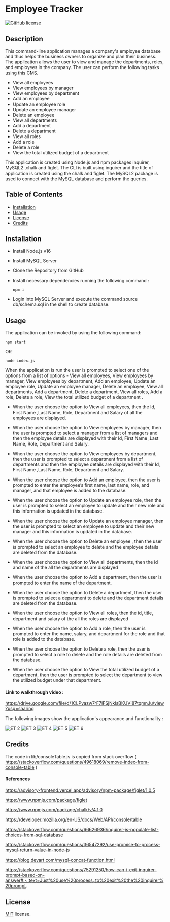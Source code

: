 # Employee Tracker

[![GitHub license](https://img.shields.io/badge/License-MIT-yellow.svg)](https://opensource.org/licenses/MIT)

## Description

This command-line application manages a company's employee database and thus helps the business owners to organize and plan their business. The application allows the user to view and manage the departments, roles, and employees in the company. The user can perform the following tasks using this CMS. 

- View all employees
- View employees by manager
- View employees by department
- Add an employee
- Update an employee role
- Update an employee manager
- Delete an employee
- View all departments
- Add a department
- Delete a department
- View all roles
- Add a role
- Delete a role
- View the total utilized budget of a department

This application is created using Node.js and npm packages inquirer, MySQL2 ,chalk and figlet. The CLI is built using inquirer and the title of application is created using the chalk and figlet. The MySQL2 package is used to connect with the MySQL database and perform the queries.

## Table of Contents

  * [Installation](#installation)
  * [Usage](#usage)
  * [License](#license)
  * [Credits](#credits)
  
## Installation

- Install Node.js v16 
- Install MySQL Server
- Clone the Repository from GitHub
- Install  necessary dependencies running the following command :

  ```
  npm i 
  ```
- Login into MySQL Server and execute the command source db/schema.sql in the shell to create database. 

## Usage

The application can be invoked by using the following command:

  ```
  npm start 
  ```

OR

  ```
  node index.js 
  ```

When the application is run the user is prompted to select one of the options from a list of options - View all employees, View employees by manager, View employees by department, Add an employee, Update an employee role, Update an employee manager, Delete an employee, View all departments, Add a department, Delete a department, View all roles, Add a role, Delete a role, View the total utilized budget of a department .

-  When the user choose the option to View all employees, then the Id, First Name ,Last Name, Role, Department and Salary of all the employees are displayed.

-  When the user choose the option to View employees by manager, then the user is prompted to  select a manager from a list of managers and then the employee details are displayed  with their Id, First Name ,Last Name, Role, Department and Salary.

-  When the user choose the option to View employees by department, then the user is prompted to  select a department from a list of departments and then the employee details are displayed  with their Id, First Name ,Last Name, Role, Department and Salary.

- When the user choose the option to Add an employee, then the user is prompted to enter the employee’s first name, last name, role, and manager, and that employee is added to the database.

-  When the user choose the option to Update an employee role, then the user is prompted to select an employee to update and their new role and this information is updated in the database.

-  When the user choose the option to Update an employee manager, then the user is prompted to select an employee to update and their new manager and this information is updated in the database.

-  When the user choose the option to Delete an employee , then the user is prompted to select an employee to delete and the employee details are deleted from the database.

-  When the user choose the option to View all departments, then the id and name of the all the departments are displayed

-  When the user choose the option to Add a department, then the user is prompted to enter the name of the department.

-  When the user choose the option to Delete a department, then the user is prompted to select a department to delete and the department details are deleted from the database.

-  When the user choose the option to View all roles, then the id, title, department and salary of the all the roles are displayed

-  When the user choose the option to Add a role, then the user is prompted  to enter the name, salary, and department for the role and that role is added to the database.

-  When the user choose the option to Delete a role, then the user is prompted to select a role to delete and the role details are deleted from the database.

-  When the user choose the option to View the total utilized budget of a department, then the user is prompted to select the department to view the utilized budget under that department.

#### Link to walkthrough video :

https://drive.google.com/file/d/1CLPvazw7rF7lFSjNklsBKUVI87tqmnJu/view?usp=sharing


The following images show the application's appearance and functionality :

![ET 2](./assets/images/employeeTracker1.png)
![ET 3](./assets/images/employeeTracker2.png)
![ET 4](./assets/images/employeeTracker3.png)
![ET 5](./assets/images/employeeTracker4.png)
![ET 6](./assets/images/employeeTracker5.png)

## Credits

The code in lib/consoleTable.js is copied from stack overflow ( https://stackoverflow.com/questions/49618069/remove-index-from-console-table )

#### References

https://advisory-frontend.vercel.app/advisory/npm-package/figlet/1.0.5

https://www.npmjs.com/package/figlet

https://www.npmjs.com/package/chalk/v/4.1.0

https://developer.mozilla.org/en-US/docs/Web/API/console/table

https://stackoverflow.com/questions/66626936/inquirer-js-populate-list-choices-from-sql-database

https://stackoverflow.com/questions/36547292/use-promise-to-process-mysql-return-value-in-node-js

https://blog.devart.com/mysql-concat-function.html

https://stackoverflow.com/questions/75291250/how-can-i-exit-inquirer-prompt-based-on-answer#:~:text=Just%20use%20process.,to%20exit%20the%20inquirer%20prompt.

## License

[MIT](https://opensource.org/licenses/MIT) license.


